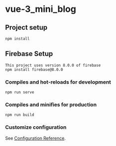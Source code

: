 # vue-3_mini_blog

## Project setup
```
npm install
```

## Firebase Setup
```
This project uses version 8.0.0 of firebase
npm install firebase@8.0.0
```


### Compiles and hot-reloads for development
```
npm run serve
```

### Compiles and minifies for production
```
npm run build
```

### Customize configuration
See [Configuration Reference](https://cli.vuejs.org/config/).
